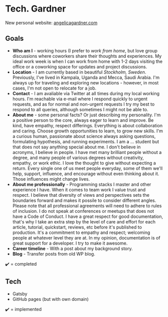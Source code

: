 # Tech. Gardner
New personal website: [angelicagardner.com](https://www.angelicagardner.com)
## Goals
* **Who am I** - working hours (I prefer to *work from home*, but love group discussions where coworkers share their thoughts and experiences. My ideal work week is when I can work from home with 1-2 days visiting the office or a coworking space for updates and project discussions.
* **Location** - I am currently based in beautiful *Stockholm, Sweden*. Previously, I've lived in Kampala, Uganda and Mecca, Saudi Arabia. I'm always up for traveling and exploring new locations - however, in most cases, I'm not open to relocate for a job. 
* **Contact** - I am avaliable via Twitter at all times during my local working hours. I'm reachable via e-mail where I respond quickly to urgent requests, and as for normal and non-urgent requests I try my best to respond to all queries, although sometimes I might not be able to.
* **About me** - some personal facts? Or just describing my personality. I'm a positive person to the core, always eager to learn and improve. Be kind, have empathy, respect differings. Everything is about collaboration and caring. Choose growth opportunities to learn, to grow new skills. I'm a curious human, passionate about science always asking questions, formulating hypothesis, and running experiments. I am a ... student but that does not say anything special about me. I don't believe in acronyms, I believe in people. I have met many brilliant people without a degree, and many people of various degrees without creativity, empathy, or work ethic. I love the thought to give without expecting a return. Every single one of us meet people everyday, some of them we'll help, support, influence, and encourage without even thinking about it. Those influences might change lives.
* **About me professionally** - Programming stacks I master and other experience I have. When it comes to team work I value trust and respect. I believe that diversity of views and perspectives sets the boundaries forward and makes it possile to consider different angles. Please note that all professional agreements will need to adhere to rules of inclusion. I do not speak at conferences or meetups that does not have a Code of Conduct. I have a great respect for good documentation, that's why I take an extra step by the level of care and effort for each article, tutorial, quickstart, reviews, etc before it's published to production. It's a commitment to empathy and respect; welcoming people at whatever level they are at. In my opinion, documentation is of great support for a developer. I try to make it awesome.
* **Career timeline** - With a post about my background story.
* **Blog** - Transfer posts from old WP blog.

✔️ = completed

## Tech
* Gatsby
* GitHub pages (but with own domain)

✔️ = implemented
